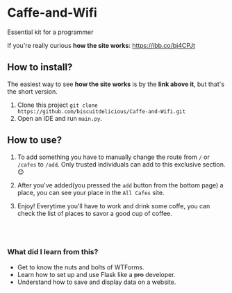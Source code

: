 # Caffe-and-Wifi
Essential kit for a programmer

If you're really curious **how the site works**: https://ibb.co/bj4CPJt

## How to install?

The easiest way to see **how the site works** is by the **link above it**, but that's the short version.

1. Clone this project `git clone https://github.com/biscuitdelicious/Caffe-and-Wifi.git`
2. Open an IDE and run `main.py`.

## How to use?

1. To add something you have to manually change the route from `/` or `/cafes` to `/add`. Only trusted individuals can add to this exclusive   section. 😊

2. After you've added(you pressed the `add` button from the bottom page) a place, you can see your place in the `All Cafes` site.

3. Enjoy! Everytime you'll have to work and drink some coffe, you can check the list of places to savor a good cup of coffee. 


<br> <br>

### What did I learn from this?  

* Get to know the nuts and bolts of WTForms.
* Learn how to set up and use Flask like a ~~pro~~ developer.
* Understand how to save and display data on a website.
  
